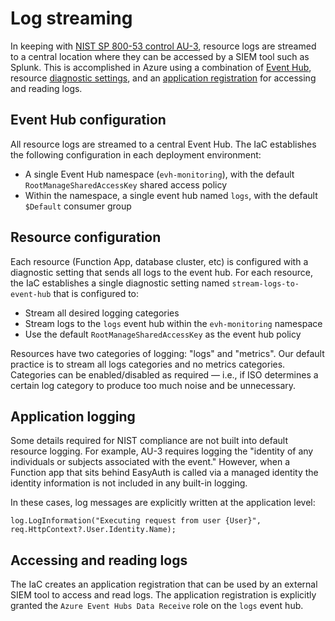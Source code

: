 # Log streaming

In keeping with [NIST SP 800-53 control AU-3](https://csrc.nist.gov/Projects/risk-management/sp800-53-controls/release-search#!/control?version=4.0&number=AU-3), resource logs are streamed to a central location where they can be accessed by a SIEM tool such as Splunk. This is accomplished in Azure using a combination of [Event Hub](https://docs.microsoft.com/en-us/azure/event-hubs/event-hubs-about), resource [diagnostic settings](https://docs.microsoft.com/en-us/azure/azure-monitor/essentials/diagnostic-settings?tabs=CMD), and an [application registration](https://docs.microsoft.com/en-us/azure/event-hubs/authenticate-application) for accessing and reading logs.

## Event Hub configuration

All resource logs are streamed to a central Event Hub. The IaC establishes the following configuration in each deployment environment:

- A single Event Hub namespace (`evh-monitoring`), with the default `RootManageSharedAccessKey` shared access policy
- Within the namespace, a single event hub named `logs`, with the default `$Default` consumer group

## Resource configuration

Each resource (Function App, database cluster, etc) is configured with a diagnostic setting that sends all logs to the event hub. For each resource, the IaC establishes a single diagnostic setting named `stream-logs-to-event-hub` that is configured to:

- Stream all desired logging categories
- Stream logs to the `logs` event hub within the `evh-monitoring` namespace
- Use the default `RootManageSharedAccessKey` as the event hub policy

Resources have two categories of logging: "logs" and "metrics". Our default practice is to stream all logs categories and no metrics categories. Categories can be enabled/disabled as required — i.e., if ISO determines a certain log category to produce too much noise and be unnecessary.

## Application logging

Some details required for NIST compliance are not built into default resource logging. For example, AU-3 requires logging the "identity of any individuals or subjects associated with the event." However, when a Function app that sits behind EasyAuth is called via a managed identity the identity information is not included in any built-in logging.

In these cases, log messages are explicitly written at the application level:

```
log.LogInformation("Executing request from user {User}", req.HttpContext?.User.Identity.Name);
```

## Accessing and reading logs

The IaC creates an application registration that can be used by an external SIEM tool to access and read logs. The application registration is explicitly granted the `Azure Event Hubs Data Receive` role on the `logs` event hub.
